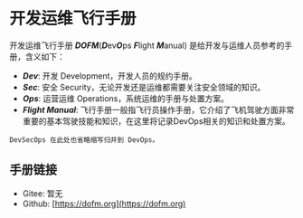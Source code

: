 # 开发运维飞行手册

开发运维飞行手册 ***DOFM***(***D***ev***O***ps ***F***light ***M***anual) 是给开发与运维人员参考的手册，含义如下：

* ***Dev***: 开发 Development，开发人员的规约手册。
* ***Sec***: 安全 Security，无论开发还是运维都需要关注安全领域的知识。
* ***Ops***: 运营运维 Operations，系统运维的手册与处置方案。
* ***Flight Manual***: 飞行手册一般指飞行员操作手册，它介绍了飞机驾驶方面非常重要的基本驾驶技能和知识，在这里将记录DevOps相关的知识和处置方案。

`DevSecOps 在此处也省略缩写归并到 DevOps。`

## 手册链接

* Gitee: 暂无
* Github: [https://dofm.org](https://dofm.org)
